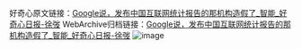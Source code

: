 好奇心原文链接：[Google说，发布中国互联网统计报告的那机构造假了_智能_好奇心日报-徐弢](https://www.qdaily.com/articles/7760.html)
WebArchive归档链接：[Google说，发布中国互联网统计报告的那机构造假了_智能_好奇心日报-徐弢](http://web.archive.org/web/20190623172858/https://www.qdaily.com/articles/7760.html)
![image](http://ww3.sinaimg.cn/large/007d5XDply1g3wjxu685tj30u029hx5r)